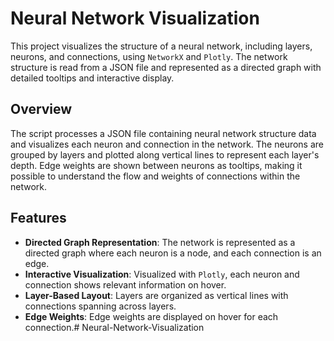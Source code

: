 # Neural Network Visualization

This project visualizes the structure of a neural network, including layers, neurons, and connections, using `NetworkX` and `Plotly`. The network structure is read from a JSON file and represented as a directed graph with detailed tooltips and interactive display.

## Overview

The script processes a JSON file containing neural network structure data and visualizes each neuron and connection in the network. The neurons are grouped by layers and plotted along vertical lines to represent each layer's depth. Edge weights are shown between neurons as tooltips, making it possible to understand the flow and weights of connections within the network.

## Features

- **Directed Graph Representation**: The network is represented as a directed graph where each neuron is a node, and each connection is an edge.
- **Interactive Visualization**: Visualized with `Plotly`, each neuron and connection shows relevant information on hover.
- **Layer-Based Layout**: Layers are organized as vertical lines with connections spanning across layers.
- **Edge Weights**: Edge weights are displayed on hover for each connection.# Neural-Network-Visualization